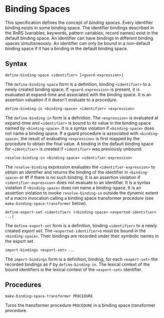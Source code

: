 # Binding Spaces

This specification defines the concept of *binding spaces*. Every identifier binding exists in some binding space. The identifier bindings described in the RnRS (variables, keywords, pattern variables, record names) exist in the default binding space. An identifier can have bindings in different binding spaces simultaneously. An identifier can only be bound in a non-default binding space if it has a binding in the default binding space.

## Syntax

    define-binding-space <identifier> [<guard-expression>]

The `define-binding-space` form is a definition, binding `<identifier>` to a newly created binding space. If `<guard-expression>` is present, it is evaluated at expand-time and associated with the binding space.  It is an assertion valuation if it doesn't evaluate to a procedure.

    define-binding-in <binding-space> <identifier> <expression>

The `define-binding-in` form is a definition.  The `<expression>` is evaluated at expand-time and `<identifier>` is bound to its value in the binding space named by `<binding-space>`. It is a syntax violation if `<binding-space>` does not name a binding space. If a guard procedure is associated with `<binding-space>`, the result of evaluating `<expression>` is first mapped by the procedure to obtain the final value. A binding in the default binding space for `<identifier>` is created if `<identifier>` was previously unbound.

    resolve-binding-in <binding-space> <identifier-expression>

The `resolve-binding` expression evaluates the `<identifier-expression>` to obtain an identifier and returns the binding of the identifier in `<binding-space>` or #f if there is no such binding. It is an assertion violation if `<identifier-expression>` does not evaluate to an identifier. It is a syntax violation if `<binding-space>` does not name a binding-space. It is an assertion violation to invoke `resolve-binding-in` outside the dynamic extent of a macro invocation calling a binding space transformer procedure (see `make-binding-space-transformer` below).

    define-export-set <identifier> (<binding-space> <exported-identifier> ...)

The `define-export-set` form is a definition, binding `<identifier>` to a newly created *export set*. The `<exported-identifier>`s must be bound in the `<binding-space>`. Their bindings are recorded under their symbolic names in the export set.

    import-bindings <export-set> ...

The `import-bindings` form is a definition, binding, for each `<export-set>` the recorded bindings as if by `define-binding-in`. The lexical context of the bound identifiers is the lexical context of the `<export-set>` identifier.

## Procedures

    make-binding-space-transformer PROCEDURE

Turns the transformer procedure `PROCEDURE` in a binding space transformer procedure.
